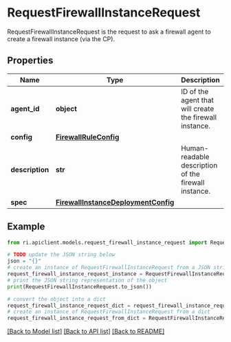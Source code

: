 # RequestFirewallInstanceRequest

RequestFirewallInstanceRequest is the request to ask a firewall agent to create a firewall instance (via the CP).

## Properties

Name | Type | Description | Notes
------------ | ------------- | ------------- | -------------
**agent_id** | **object** | ID of the agent that will create the firewall instance. | [optional] 
**config** | [**FirewallRuleConfig**](FirewallRuleConfig.md) |  | 
**description** | **str** | Human-readable description of the firewall instance. | 
**spec** | [**FirewallInstanceDeploymentConfig**](FirewallInstanceDeploymentConfig.md) |  | [optional] 

## Example

```python
from ri.apiclient.models.request_firewall_instance_request import RequestFirewallInstanceRequest

# TODO update the JSON string below
json = "{}"
# create an instance of RequestFirewallInstanceRequest from a JSON string
request_firewall_instance_request_instance = RequestFirewallInstanceRequest.from_json(json)
# print the JSON string representation of the object
print(RequestFirewallInstanceRequest.to_json())

# convert the object into a dict
request_firewall_instance_request_dict = request_firewall_instance_request_instance.to_dict()
# create an instance of RequestFirewallInstanceRequest from a dict
request_firewall_instance_request_from_dict = RequestFirewallInstanceRequest.from_dict(request_firewall_instance_request_dict)
```
[[Back to Model list]](../README.md#documentation-for-models) [[Back to API list]](../README.md#documentation-for-api-endpoints) [[Back to README]](../README.md)

